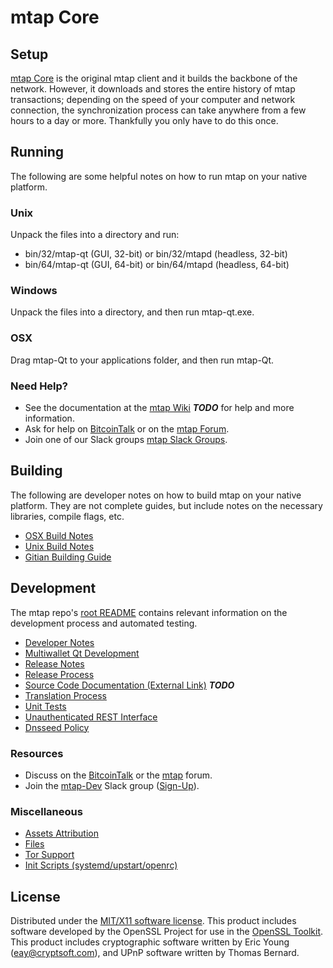 mtap Core
=====================

Setup
---------------------
[mtap Core](http://mtap.org/wallet) is the original mtap client and it builds the backbone of the network. However, it downloads and stores the entire history of mtap transactions; depending on the speed of your computer and network connection, the synchronization process can take anywhere from a few hours to a day or more. Thankfully you only have to do this once.

Running
---------------------
The following are some helpful notes on how to run mtap on your native platform.

### Unix

Unpack the files into a directory and run:

- bin/32/mtap-qt (GUI, 32-bit) or bin/32/mtapd (headless, 32-bit)
- bin/64/mtap-qt (GUI, 64-bit) or bin/64/mtapd (headless, 64-bit)

### Windows

Unpack the files into a directory, and then run mtap-qt.exe.

### OSX

Drag mtap-Qt to your applications folder, and then run mtap-Qt.

### Need Help?

* See the documentation at the [mtap Wiki](https://en.bitcoin.it/wiki/Main_Page) ***TODO***
for help and more information.
* Ask for help on [BitcoinTalk](https://bitcointalk.org/index.php?topic=1262920.0) or on the [mtap Forum](http://forum.mtap.org/).
* Join one of our Slack groups [mtap Slack Groups](https://mtap.org/slack-logins/).

Building
---------------------
The following are developer notes on how to build mtap on your native platform. They are not complete guides, but include notes on the necessary libraries, compile flags, etc.

- [OSX Build Notes](build-osx.md)
- [Unix Build Notes](build-unix.md)
- [Gitian Building Guide](gitian-building.md)

Development
---------------------
The mtap repo's [root README](https://github.com/mtap-Project/mtap/blob/master/README.md) contains relevant information on the development process and automated testing.

- [Developer Notes](developer-notes.md)
- [Multiwallet Qt Development](multiwallet-qt.md)
- [Release Notes](release-notes.md)
- [Release Process](release-process.md)
- [Source Code Documentation (External Link)](https://dev.visucore.com/bitcoin/doxygen/) ***TODO***
- [Translation Process](translation_process.md)
- [Unit Tests](unit-tests.md)
- [Unauthenticated REST Interface](REST-interface.md)
- [Dnsseed Policy](dnsseed-policy.md)

### Resources

* Discuss on the [BitcoinTalk](https://bitcointalk.org/index.php?topic=1262920.0) or the [mtap](http://forum.mtap.org/) forum.
* Join the [mtap-Dev](https://mtap-dev.slack.com/) Slack group ([Sign-Up](https://mtap-dev.herokuapp.com/)).

### Miscellaneous
- [Assets Attribution](assets-attribution.md)
- [Files](files.md)
- [Tor Support](tor.md)
- [Init Scripts (systemd/upstart/openrc)](init.md)

License
---------------------
Distributed under the [MIT/X11 software license](http://www.opensource.org/licenses/mit-license.php).
This product includes software developed by the OpenSSL Project for use in the [OpenSSL Toolkit](https://www.openssl.org/). This product includes
cryptographic software written by Eric Young ([eay@cryptsoft.com](mailto:eay@cryptsoft.com)), and UPnP software written by Thomas Bernard.
